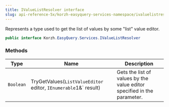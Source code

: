 ```yaml
---
title: IValueListResolver interface
slug: api-reference-5x/korzh-easyquery-services-namespace/ivaluelistresolver-interface
---
```



Represents a type used to get the list of values by some "list" value editor.
```csharp
public interface Korzh.EasyQuery.Services.IValueListResolver

```

### Methods

| Type | Name | Description | 
| --- | --- | --- | 
| `Boolean` | TryGetValues(`ListValueEditor` editor, `IEnumerable`1&` result) | Gets the list of values by the value editor specified in the parameter. |